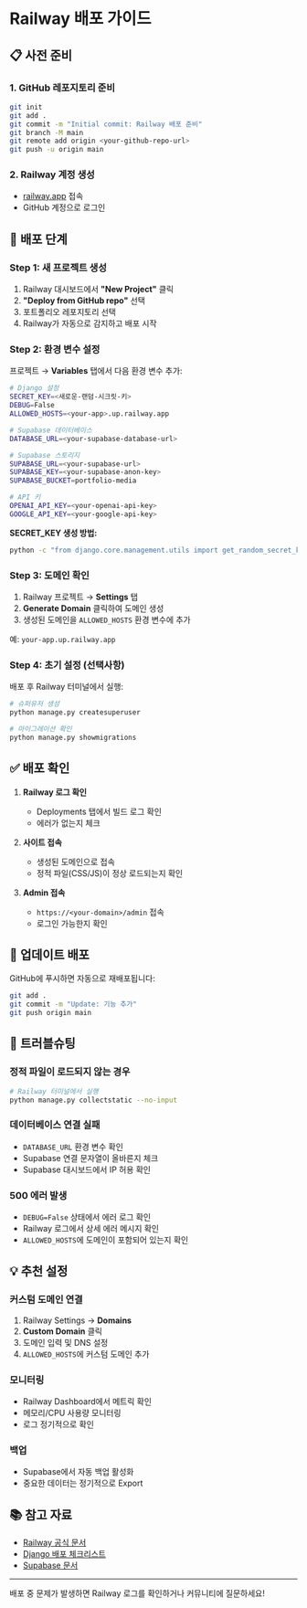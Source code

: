 # Railway 배포 가이드

## 📋 사전 준비

### 1. GitHub 레포지토리 준비
```bash
git init
git add .
git commit -m "Initial commit: Railway 배포 준비"
git branch -M main
git remote add origin <your-github-repo-url>
git push -u origin main
```

### 2. Railway 계정 생성
- [railway.app](https://railway.app) 접속
- GitHub 계정으로 로그인

## 🚀 배포 단계

### Step 1: 새 프로젝트 생성
1. Railway 대시보드에서 **"New Project"** 클릭
2. **"Deploy from GitHub repo"** 선택
3. 포트폴리오 레포지토리 선택
4. Railway가 자동으로 감지하고 배포 시작

### Step 2: 환경 변수 설정
프로젝트 → **Variables** 탭에서 다음 환경 변수 추가:

```bash
# Django 설정
SECRET_KEY=<새로운-랜덤-시크릿-키>
DEBUG=False
ALLOWED_HOSTS=<your-app>.up.railway.app

# Supabase 데이터베이스
DATABASE_URL=<your-supabase-database-url>

# Supabase 스토리지
SUPABASE_URL=<your-supabase-url>
SUPABASE_KEY=<your-supabase-anon-key>
SUPABASE_BUCKET=portfolio-media

# API 키
OPENAI_API_KEY=<your-openai-api-key>
GOOGLE_API_KEY=<your-google-api-key>
```

**SECRET_KEY 생성 방법:**
```bash
python -c "from django.core.management.utils import get_random_secret_key; print(get_random_secret_key())"
```

### Step 3: 도메인 확인
1. Railway 프로젝트 → **Settings** 탭
2. **Generate Domain** 클릭하여 도메인 생성
3. 생성된 도메인을 `ALLOWED_HOSTS` 환경 변수에 추가

예: `your-app.up.railway.app`

### Step 4: 초기 설정 (선택사항)
배포 후 Railway 터미널에서 실행:

```bash
# 슈퍼유저 생성
python manage.py createsuperuser

# 마이그레이션 확인
python manage.py showmigrations
```

## ✅ 배포 확인

1. **Railway 로그 확인**
   - Deployments 탭에서 빌드 로그 확인
   - 에러가 없는지 체크

2. **사이트 접속**
   - 생성된 도메인으로 접속
   - 정적 파일(CSS/JS)이 정상 로드되는지 확인

3. **Admin 접속**
   - `https://<your-domain>/admin` 접속
   - 로그인 가능한지 확인

## 🔄 업데이트 배포

GitHub에 푸시하면 자동으로 재배포됩니다:

```bash
git add .
git commit -m "Update: 기능 추가"
git push origin main
```

## 🔧 트러블슈팅

### 정적 파일이 로드되지 않는 경우
```bash
# Railway 터미널에서 실행
python manage.py collectstatic --no-input
```

### 데이터베이스 연결 실패
- `DATABASE_URL` 환경 변수 확인
- Supabase 연결 문자열이 올바른지 체크
- Supabase 대시보드에서 IP 허용 확인

### 500 에러 발생
- `DEBUG=False` 상태에서 에러 로그 확인
- Railway 로그에서 상세 에러 메시지 확인
- `ALLOWED_HOSTS`에 도메인이 포함되어 있는지 확인

## 💡 추천 설정

### 커스텀 도메인 연결
1. Railway Settings → **Domains**
2. **Custom Domain** 클릭
3. 도메인 입력 및 DNS 설정
4. `ALLOWED_HOSTS`에 커스텀 도메인 추가

### 모니터링
- Railway Dashboard에서 메트릭 확인
- 메모리/CPU 사용량 모니터링
- 로그 정기적으로 확인

### 백업
- Supabase에서 자동 백업 활성화
- 중요한 데이터는 정기적으로 Export

## 📚 참고 자료

- [Railway 공식 문서](https://docs.railway.app)
- [Django 배포 체크리스트](https://docs.djangoproject.com/en/stable/howto/deployment/checklist/)
- [Supabase 문서](https://supabase.com/docs)

---

배포 중 문제가 발생하면 Railway 로그를 확인하거나 커뮤니티에 질문하세요!
